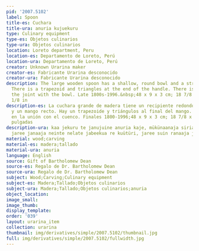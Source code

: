 ```yaml
---
pid: '2007.5102'
label: Spoon
title-es: Cuchara
title-ura: anuria kujuekuru
type: Culinary equipment
type-es: Objetos culinarios
type-ura: Objetos culinarios
location: Loreto department, Peru
location-es: Departamento de Loreto, Perú
location-ura: Departamento de Loreto, Perú
creator: Unknown Urarina maker
creator-es: Fabricante Urarina desconocido
creator-ura: Fabricante Urarina desconocido
description: The large wooden spoon has a shallow, round bowl and a straight handle.
  There is a trapezoid and triangles at the end of the handle. There is a groove at
  the joint with the bowl. Late 1800s-1996.&nbsp;48 x 9 x 3 cm; 18 7/8 x 3 1/2 x 1
  1/8 in
description-es: La cuchara grande de madera tiene un recipiente redondo y poco profundo
  y un mango recto. Hay un trapezoide y triángulos al final del mango. Hay una ranura
  en la unión con el cuenco. Finales 1800-1996;48 x 9 x 3 cm; 18 7/8 x 3 1/2 x 1 1/8
  pulgadas
description-ura: kaa jekuru te janujuine anuria kaje, mükünaanaja siria karatiin,
  jaree janaaja neinte nelate jabeekua re kuütüri, jaree suin ranaaja jelai siria
material: wood;carving
material-es: madera;tallado
material-ura: anuria
language: English
source: Gift of Bartholomew Dean
source-es: Regalo de Dr. Bartholomew Dean
source-ura: Regalo de Dr. Bartholomew Dean
subject: Wood;Carving;Culinary equipment
subject-es: Madera;Tallado;Objetos culinarios
subject-ura: Madera;Tallado;Objetos culinarios;anuria
object_location:
image_small:
image_thumb:
display_template:
order: '039'
layout: urarina_item
collection: urarina
thumbnail: img/derivatives/simple/2007.5102/thumbnail.jpg
full: img/derivatives/simple/2007.5102/fullwidth.jpg
---
```

